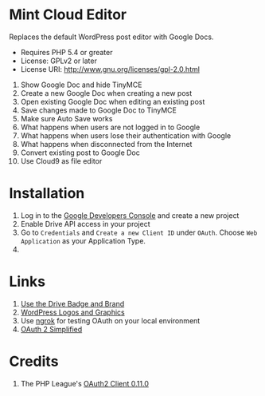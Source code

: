 Mint Cloud Editor
============================
Replaces the default WordPress post editor with Google Docs.

* Requires PHP 5.4 or greater
* License: GPLv2 or later
* License URI: http://www.gnu.org/licenses/gpl-2.0.html

1. Show Google Doc and hide TinyMCE
1. Create a new Google Doc when creating a new post
1. Open existing Google Doc when editing an existing post
1. Save changes made to Google Doc to TinyMCE
1. Make sure Auto Save works
1. What happens when users are not logged in to Google
1. What happens when users lose their authentication with Google
1. What happens when disconnected from the Internet
1. Convert existing post to Google Doc
1. Use Cloud9 as file editor

# Installation
1. Log in to the [Google Developers Console](https://console.developers.google.com/project) and create a new project
1. Enable Drive API access in your project
1. Go to `Credentials` and `Create a new Client ID` under `OAuth`. Choose `Web Application` as your Application Type.
1.



# Links
1. [Use the Drive Badge and Brand](https://developers.google.com/drive/web/branding)
1. [WordPress Logos and Graphics](https://wordpress.org/about/logos/)
1. Use [ngrok](https://ngrok.com/) for testing OAuth on your local environment
1. [OAuth 2 Simplified](https://aaronparecki.com/articles/2012/07/29/1/oauth2-simplified)

# Credits
1. The PHP League's [OAuth2 Client 0.11.0](https://github.com/thephpleague/oauth2-client/tree/0.11.0)
